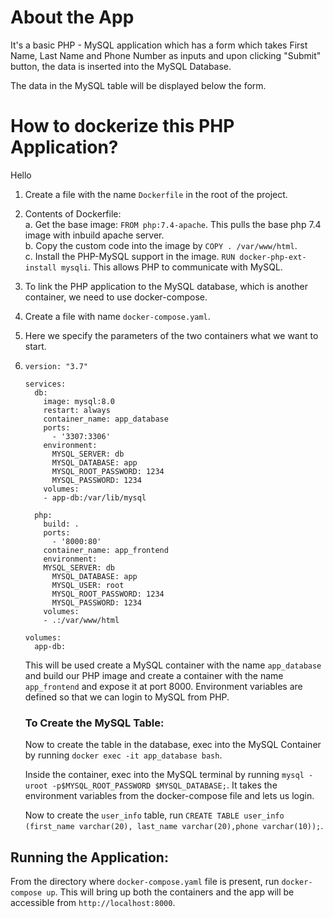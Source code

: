 # About the App
It's a basic PHP - MySQL application which has a form which takes First Name, Last Name and Phone Number as inputs and upon clicking "Submit" button, the data is inserted into the MySQL Database.

The data in the MySQL table will be displayed below the form.


# How to dockerize this PHP Application?
Hello

1.  Create a file with the name `Dockerfile` in the root of the project.
2.  Contents of Dockerfile:
    <br>
    a. Get the base image: `FROM php:7.4-apache`. This pulls the base php 7.4 image with inbuild apache server.
    <br>
    b. Copy the custom code into the image by `COPY . /var/www/html`.
    <br>
    c. Install the PHP-MySQL support in the image. `RUN docker-php-ext-install mysqli`. This allows PHP to communicate with MySQL.

3.  To link the PHP application to the MySQL database, which is another container, we need to use docker-compose.
4.  Create a file with name `docker-compose.yaml`. 
5.  Here we specify the parameters of the two containers what we want to start.
6.  
    ```
    version: "3.7"

    services:
      db:
        image: mysql:8.0
        restart: always
        container_name: app_database
        ports:
          - '3307:3306'
        environment: 
          MYSQL_SERVER: db
          MYSQL_DATABASE: app
          MYSQL_ROOT_PASSWORD: 1234
          MYSQL_PASSWORD: 1234
        volumes:
        - app-db:/var/lib/mysql

      php:
        build: .
        ports:
          - '8000:80'
        container_name: app_frontend
        environment: 
        MYSQL_SERVER: db
          MYSQL_DATABASE: app
          MYSQL_USER: root
          MYSQL_ROOT_PASSWORD: 1234
          MYSQL_PASSWORD: 1234
        volumes: 
        - .:/var/www/html 

    volumes: 
      app-db:

    ```
    This will be used create a MySQL container with the name `app_database` and build our PHP image and create a container with the name `app_frontend` and expose it at port 8000. Environment variables are defined so that we can login to MySQL from PHP.

    ### To Create the MySQL Table:
    Now to create the table in the database, exec into the MySQL Container by running `docker exec -it app_database bash`. 

    Inside the container, exec into the MySQL terminal by running `mysql -uroot -p$MYSQL_ROOT_PASSWORD $MYSQL_DATABASE;`. It takes the environment variables from the docker-compose file and lets us login.

    Now to create the `user_info` table, run `CREATE TABLE user_info (first_name varchar(20), last_name varchar(20),phone varchar(10));`.


## Running the Application:

From the directory where `docker-compose.yaml` file is present, run `docker-compose up`. This will bring up both the containers and the app will be accessible from `http://localhost:8000`.
